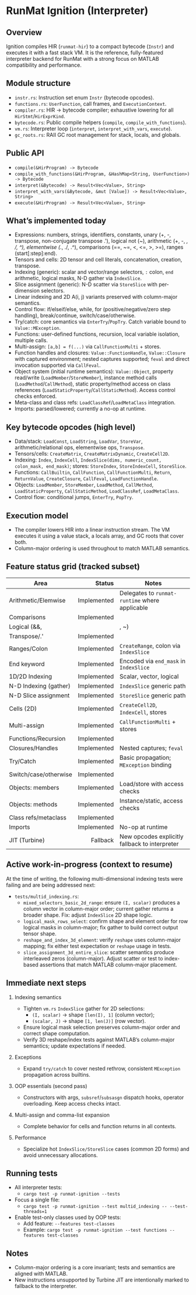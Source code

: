 RunMat Ignition (Interpreter)
================================

Overview
--------
Ignition compiles HIR (`runmat-hir`) to a compact bytecode (`Instr`) and executes it with a fast stack VM. It is the reference, fully-featured interpreter backend for RunMat with a strong focus on MATLAB compatibility and performance.

Module structure
----------------
- `instr.rs`: Instruction set enum `Instr` (bytecode opcodes).
- `functions.rs`: `UserFunction`, call frames, and `ExecutionContext`.
- `compiler.rs`: HIR → bytecode compiler; exhaustive lowering for all `HirStmt`/`HirExprKind`.
- `bytecode.rs`: Public compile helpers (`compile`, `compile_with_functions`).
- `vm.rs`: Interpreter loop (`interpret`, `interpret_with_vars`, `execute`).
- `gc_roots.rs`: RAII GC root management for stack, locals, and globals.

Public API
----------
- `compile(&HirProgram) -> Bytecode`
- `compile_with_functions(&HirProgram, &HashMap<String, UserFunction>) -> Bytecode`
- `interpret(&Bytecode) -> Result<Vec<Value>, String>`
- `interpret_with_vars(&Bytecode, &mut [Value]) -> Result<Vec<Value>, String>`
- `execute(&HirProgram) -> Result<Vec<Value>, String>`

What’s implemented today
------------------------
- Expressions: numbers, strings, identifiers, constants, unary (+, -, transpose, non-conjugate transpose .'), logical not (~), arithmetic (+, -, *, /, ^), elementwise (.*, ./, .^), comparisons (==, ~=, <, <=, >, >=), ranges (start[:step]:end).
- Tensors and cells: 2D tensor and cell literals, concatenation, creation, transpose.
- Indexing (generic): scalar and vector/range selectors, `:` colon, `end` arithmetic, logical masks, N-D gather via `IndexSlice`.
- Slice assignment (generic): N-D scatter via `StoreSlice` with per-dimension selectors.
- Linear indexing and 2D A(i, j) variants preserved with column-major semantics.
- Control flow: if/elseif/else, while, for (positive/negative/zero step handling), break/continue, switch/case/otherwise.
- Try/catch: core semantics via `EnterTry`/`PopTry`. Catch variable bound to `Value::MException`.
- Functions: user-defined functions, recursion, local variable isolation, multiple calls.
- Multi-assign: `[a,b] = f(...)` via `CallFunctionMulti` + stores.
- Function handles and closures: `Value::FunctionHandle`, `Value::Closure` with captured environment; nested captures supported; `feval` and direct invocation supported via `CallFeval`.
- Object system (initial runtime semantics): `Value::Object`, property read/write (`LoadMember`/`StoreMember`), instance method calls (`LoadMethod`/`CallMethod`), static property/method access on class references (`LoadStaticProperty`/`CallStaticMethod`). Access control checks enforced.
- Meta-class and class refs: `LoadClassRef`/`LoadMetaClass` integration.
- Imports: parsed/lowered; currently a no-op at runtime.

Key bytecode opcodes (high level)
---------------------------------
- Data/stack: `LoadConst`, `LoadString`, `LoadVar`, `StoreVar`, arithmetic/relational ops, elementwise ops, `Transpose`.
- Tensors/cells: `CreateMatrix`, `CreateMatrixDynamic`, `CreateCell2D`.
- Indexing: `Index`, `IndexCell`, `IndexSlice(dims, numeric_count, colon_mask, end_mask)`; stores: `StoreIndex`, `StoreIndexCell`, `StoreSlice`.
- Functions: `CallBuiltin`, `CallFunction`, `CallFunctionMulti`, `Return`, `ReturnValue`, `CreateClosure`, `CallFeval`, `LoadFunctionHandle`.
- Objects: `LoadMember`, `StoreMember`, `LoadMethod`, `CallMethod`, `LoadStaticProperty`, `CallStaticMethod`, `LoadClassRef`, `LoadMetaClass`.
- Control flow: conditional jumps, `EnterTry`, `PopTry`.

Execution model
---------------
- The compiler lowers HIR into a linear instruction stream. The VM executes it using a value stack, a locals array, and GC roots that cover both.
- Column-major ordering is used throughout to match MATLAB semantics.

Feature status grid (tracked subset)
------------------------------------
| Area                 | Status       | Notes |
|----------------------|-------------:|------|
| Arithmetic/Elemwise  | Implemented  | Delegates to `runmat-runtime` where applicable |
| Comparisons          | Implemented  | |
| Logical (&&, ||, ~)  | Implemented  | Short-circuiting in compiler |
| Transpose/.'         | Implemented  | |
| Ranges/Colon         | Implemented  | `CreateRange`, colon via `IndexSlice` |
| End keyword          | Implemented  | Encoded via `end_mask` in `IndexSlice` |
| 1D/2D Indexing       | Implemented  | Scalar, vector, logical |
| N-D Indexing (gather)| Implemented  | `IndexSlice` generic path |
| N-D Slice assignment | Implemented  | `StoreSlice` generic path |
| Cells (2D)           | Implemented  | `CreateCell2D`, `IndexCell`, stores |
| Multi-assign         | Implemented  | `CallFunctionMulti` + stores |
| Functions/Recursion  | Implemented  | |
| Closures/Handles     | Implemented  | Nested captures; `feval` |
| Try/Catch            | Implemented  | Basic propagation; `MException` binding |
| Switch/case/otherwise| Implemented  | |
| Objects: members     | Implemented  | Load/store with access checks |
| Objects: methods     | Implemented  | Instance/static, access checks |
| Class refs/metaclass | Implemented  | |
| Imports              | Implemented  | No-op at runtime |
| JIT (Turbine)        | Fallback     | New opcodes explicitly fallback to interpreter |

Active work-in-progress (context to resume)
-------------------------------------------
At the time of writing, the following multi-dimensional indexing tests were failing and are being addressed next:

- `tests/multid_indexing.rs`:
  - `mixed_selectors_basic_2d_range`: ensure `(I, scalar)` produces a column vector in column-major order; current gather returns a broader shape. Fix: adjust `IndexSlice` 2D shape logic.
  - `logical_mask_rows_select`: confirm shape and element order for row logical masks in column-major; fix gather to build correct output tensor shape.
  - `reshape_and_index_3d_element`: verify `reshape` uses column-major mapping; fix either test expectation or `reshape` usage in tests.
  - `slice_assignment_3d_entire_slice`: scatter semantics produce interleaved zeros (column-major). Adjust scatter or test to index-based assertions that match MATLAB column-major placement.

Immediate next steps
--------------------
1. Indexing semantics
   - Tighten `vm.rs` `IndexSlice` gather for 2D selections:
     - `(I, scalar)` → shape `[len(I), 1]` (column vector);
     - `(scalar, J)` → shape `[1, len(J)]` (row vector).
   - Ensure logical mask selection preserves column-major order and correct shape computation.
   - Verify 3D reshape/index tests against MATLAB’s column-major semantics; update expectations if needed.

2. Exceptions
   - Expand `try/catch` to cover nested rethrow, consistent `MException` propagation across builtins.

3. OOP essentials (second pass)
   - Constructors with args, `subsref`/`subsasgn` dispatch hooks, operator overloading. Keep access checks intact.

4. Multi-assign and comma-list expansion
   - Complete behavior for cells and function returns in all contexts.

5. Performance
   - Specialize hot `IndexSlice/StoreSlice` cases (common 2D forms) and avoid unnecessary allocations.

Running tests
-------------
- All interpreter tests:
  - `cargo test -p runmat-ignition --tests`
- Focus a single file:
  - `cargo test -p runmat-ignition --test multid_indexing -- --test-threads=1`
- Enable test-only classes used by OOP tests:
  - Add feature: `--features test-classes`
  - Example: `cargo test -p runmat-ignition --test functions --features test-classes`

Notes
-----
- Column-major ordering is a core invariant; tests and semantics are aligned with MATLAB.
- New instructions unsupported by Turbine JIT are intentionally marked to fallback to the interpreter.
